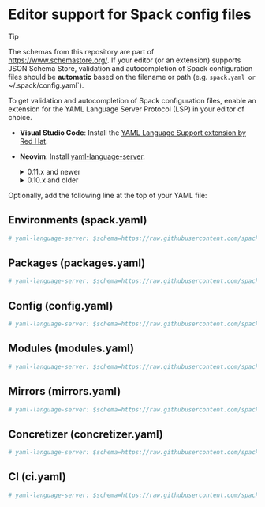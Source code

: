 # Editor support for Spack config files

> [!TIP]
> The schemas from this repository are part of https://www.schemastore.org/.
> If your editor (or an extension) supports JSON Schema Store, validation and autocompletion of Spack configuration files should be **automatic** based on the filename or path (e.g. `spack.yaml or `~/.spack/config.yaml`).

To get validation and autocompletion of Spack configuration files, enable an extension for the
YAML Language Server Protocol (LSP) in your editor of choice.

* **Visual Studio Code**: Install the [YAML Language Support extension by Red Hat][vsc].
* **Neovim**: Install [yaml-language-server][yamlls].
    <details>
    <summary>0.11.x and newer</summary>

    ```lua
    --- $XDG_CONFIG_HOME/nvim/lsp/yamlls.lua
    return {
      cmd = { "yaml-language-server", "--stdio" },
      filetypes = { "yaml", "yaml.docker-compose", "yaml.gitlab" },
      single_file_support = true,
      settings = {
        -- https://github.com/redhat-developer/vscode-redhat-telemetry#how-to-disable-telemetry-reporting
        redhat = { telemetry = { enabled = false } },
      },
    }

    --- $XDG_CONFIG_HOME/nvim/init.lua
    vim.lsp.enable("yamlls")
    
    -- Bootstrap lazy.nvim
    local lazypath = vim.fn.stdpath("data") .. "/lazy/lazy.nvim"
    if not (vim.uv or vim.loop).fs_stat(lazypath) then
        local lazyrepo = "https://github.com/folke/lazy.nvim.git"
        local out = vim.fn.system({ "git", "clone", "--filter=blob:none", "--branch=stable", lazyrepo, lazypath })
        if vim.v.shell_error ~= 0 then
            vim.api.nvim_echo({
                { "Failed to clone lazy.nvim:\n", "ErrorMsg" },
                { out, "WarningMsg" },
                { "\nPress any key to exit..." },
            }, true, {})
            vim.fn.getchar()
            os.exit(1)
        end
    end
    vim.opt.rtp:prepend(lazypath)

    vim.g.mapleader = " "
    vim.g.maplocalleader = "\\"

    -- Setup lazy.nvim
    require("lazy").setup({
        spec = {
            -- For completions.
            -- See https://cmp.saghen.dev/ for more config options
            { "saghen/blink.cmp", opts = {} },
        },
        checker = { enabled = true },
    })
    ```
    </details>
    <details>
    <summary>0.10.x and older</summary>

    ```lua
    -- Bootstrap lazy.nvim
    local lazypath = vim.fn.stdpath("data") .. "/lazy/lazy.nvim"
    if not (vim.uv or vim.loop).fs_stat(lazypath) then
        local lazyrepo = "https://github.com/folke/lazy.nvim.git"
        local out = vim.fn.system({ "git", "clone", "--filter=blob:none", "--branch=stable", lazyrepo, lazypath })
        if vim.v.shell_error ~= 0 then
            vim.api.nvim_echo({
                { "Failed to clone lazy.nvim:\n", "ErrorMsg" },
                { out, "WarningMsg" },
                { "\nPress any key to exit..." },
            }, true, {})
            vim.fn.getchar()
            os.exit(1)
        end
    end
    vim.opt.rtp:prepend(lazypath)

    vim.g.mapleader = " "
    vim.g.maplocalleader = "\\"

    -- Setup lazy.nvim
    require("lazy").setup({
        spec = {
            {
              "neovim/nvim-lspconfig",
              config = function()
                local lspconfig = require("lspconfig")

                lspconfig.yamlls.setup({})
              end,
            }
            -- For completions.
            -- See https://cmp.saghen.dev/ for more config options
            { "saghen/blink.cmp", opts = {} },
        },
        checker = { enabled = true },
    })
    ```
    </details>

[vsc]: https://marketplace.visualstudio.com/items?itemName=redhat.vscode-yaml
[yamlls]: https://github.com/redhat-developer/yaml-language-server

Optionally, add the following line at the top of your YAML file:

## Environments (spack.yaml)

```yaml
# yaml-language-server: $schema=https://raw.githubusercontent.com/spack/schemas/refs/heads/main/schemas/spack.json
```

## Packages (packages.yaml)

```yaml
# yaml-language-server: $schema=https://raw.githubusercontent.com/spack/schemas/refs/heads/main/schemas/packages.json
```

## Config (config.yaml)

```yaml
# yaml-language-server: $schema=https://raw.githubusercontent.com/spack/schemas/refs/heads/main/schemas/config.json
```

## Modules (modules.yaml)

```yaml
# yaml-language-server: $schema=https://raw.githubusercontent.com/spack/schemas/refs/heads/main/schemas/modules.json
```

## Mirrors (mirrors.yaml)

```yaml
# yaml-language-server: $schema=https://raw.githubusercontent.com/spack/schemas/refs/heads/main/schemas/mirrors.json
```

## Concretizer (concretizer.yaml)

```yaml
# yaml-language-server: $schema=https://raw.githubusercontent.com/spack/schemas/refs/heads/main/schemas/concretizer.json
```

## CI (ci.yaml)

```yaml
# yaml-language-server: $schema=https://raw.githubusercontent.com/spack/schemas/refs/heads/main/schemas/ci.json
```
